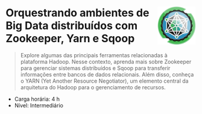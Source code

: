 <div width=100%>
    <img src="dio_course_bagde.png" width="20%" align="right">
<h1>Orquestrando ambientes de Big Data distribuídos com Zookeeper, Yarn e Sqoop </h1>
</div>

> Explore algumas das principais ferramentas relacionadas à plataforma Hadoop. Nesse contexto, aprenda mais sobre Zookeeper para gerenciar sistemas distribuídos e Sqoop para transferir informações entre bancos de dados relacionais. Além disso, conheça o YARN (Yet Another Resource Negotiator), um elemento central da arquitetura do Hadoop para o gerenciamento de recursos. 
* Carga horária: 4 h
* Nível: Intermediário